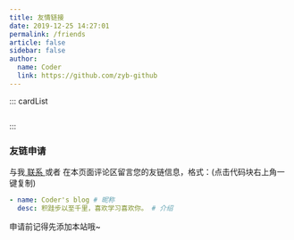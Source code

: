 ```yaml
---
title: 友情链接
date: 2019-12-25 14:27:01
permalink: /friends
article: false
sidebar: false
author:
  name: Coder
  link: https://github.com/zyb-github
---
```


<!--
普通卡片列表容器，可用于友情链接、项目推荐、古诗词展示等。
cardList 后面可跟随一个数字表示每行最多显示多少个，选值范围1~4，默认3。在小屏时会根据屏幕宽度减少每行显示数量。
-->
::: cardList
```yaml

```
:::


### 友链申请

与我[ 联系 ](/about/#联系)或者 在本页面评论区留言您的友链信息，格式：(点击代码块右上角一键复制)


```yaml
- name: Coder's blog # 昵称
  desc: 积跬步以至千里，喜欢学习喜欢你。 # 介绍
```

申请前记得先添加本站哦~

